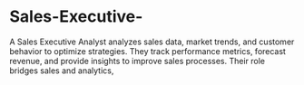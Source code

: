 # Sales-Executive-
A Sales Executive Analyst analyzes sales data, market trends, and customer behavior to optimize strategies. They track performance metrics, forecast revenue, and provide insights to improve sales processes. Their role bridges sales and analytics,
